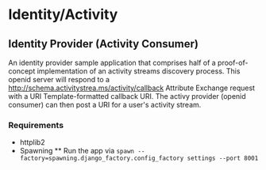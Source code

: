 # Identity/Activity

## Identity Provider (Activity Consumer)

An identity provider sample application that comprises half of a proof-of-concept implementation of an activity streams discovery process. This openid server will respond to a http://schema.activitystrea.ms/activity/callback Attribute Exchange request with a URI Template-formatted callback URI. The activy provider (openid consumer) can then post a URI for a user's activity stream.

### Requirements

* httplib2
* Spawning
** Run the app via `spawn --factory=spawning.django_factory.config_factory settings --port 8001`